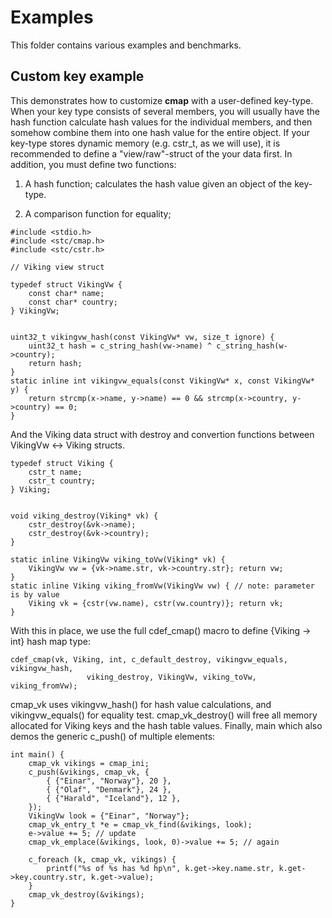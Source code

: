 Examples
========
This folder contains various examples and benchmarks.


Custom key example
------------------
This demonstrates how to customize **cmap** with a user-defined key-type. When your key type consists of several members, you will usually have the hash function calculate hash values for the individual members, and then somehow combine them into one hash value for the entire object. If your key-type stores dynamic memory (e.g. cstr_t, as we will use), it is recommended to define a "view/raw"-struct of the your data first. In addition, you must define two functions:

1. A hash function; calculates the hash value given an object of the key-type.

2. A comparison function for equality; 
```
#include <stdio.h>
#include <stc/cmap.h>
#include <stc/cstr.h>

// Viking view struct

typedef struct VikingVw {
    const char* name;
    const char* country;
} VikingVw;


uint32_t vikingvw_hash(const VikingVw* vw, size_t ignore) {
    uint32_t hash = c_string_hash(vw->name) ^ c_string_hash(w->country);
    return hash;
}
static inline int vikingvw_equals(const VikingVw* x, const VikingVw* y) {
    return strcmp(x->name, y->name) == 0 && strcmp(x->country, y->country) == 0;
}
```
And the Viking data struct with destroy and convertion functions between VikingVw <-> Viking structs.
```
typedef struct Viking {
    cstr_t name;
    cstr_t country;
} Viking;


void viking_destroy(Viking* vk) {
    cstr_destroy(&vk->name);
    cstr_destroy(&vk->country);
}

static inline VikingVw viking_toVw(Viking* vk) {
    VikingVw vw = {vk->name.str, vk->country.str}; return vw;
}
static inline Viking viking_fromVw(VikingVw vw) { // note: parameter is by value
    Viking vk = {cstr(vw.name), cstr(vw.country)}; return vk;
}
```
With this in place, we use the full cdef_cmap() macro to define {Viking -> int} hash map type:
```
cdef_cmap(vk, Viking, int, c_default_destroy, vikingvw_equals, vikingvw_hash, 
                 viking_destroy, VikingVw, viking_toVw, viking_fromVw);
```
cmap_vk uses vikingvw_hash() for hash value calculations, and vikingvw_equals() for equality test. cmap_vk_destroy() will free all memory allocated for Viking keys and the hash table values.
Finally, main which also demos the generic c_push() of multiple elements:
```
int main() {
    cmap_vk vikings = cmap_ini;
    c_push(&vikings, cmap_vk, {
        { {"Einar", "Norway"}, 20 },
        { {"Olaf", "Denmark"}, 24 },
        { {"Harald", "Iceland"}, 12 },
    });
    VikingVw look = {"Einar", "Norway"};
    cmap_vk_entry_t *e = cmap_vk_find(&vikings, look);
    e->value += 5; // update 
    cmap_vk_emplace(&vikings, look, 0)->value += 5; // again

    c_foreach (k, cmap_vk, vikings) {
        printf("%s of %s has %d hp\n", k.get->key.name.str, k.get->key.country.str, k.get->value);
    }
    cmap_vk_destroy(&vikings);
}
```
